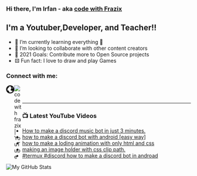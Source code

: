 ### Hi there, I'm Irfan - aka [code with Frazix][website]

## I'm a Youtuber,Developer, and Teacher!!

- 🌱 I’m currently learning everything 🤣
- 👯 I’m looking to collaborate with other content creators
- 🔰 2021 Goals: Contribute more to Open Source projects
- ⚄ Fun fact: I love to draw and play Games

### Connect with me:

[<img align="left" alt="fraxix.000webhostapp.com" width="22px" src="https://raw.githubusercontent.com/iconic/open-iconic/master/svg/globe.svg" />][website]
[<img align="left" alt="code with frazix | YouTube" width="22px" src="https://cdn.jsdelivr.net/npm/simple-icons@v3/icons/youtube.svg" />][youtube]

<br />
<br />

---

### 📺 Latest YouTube Videos

<!-- YOUTUBE:START -->
- [How to make a discord music bot in just 3 minutes.](https://www.youtube.com/watch?v=JhIzvFXnQKQ)
- [how to make a discord bot with android [easy way]](https://www.youtube.com/watch?v=vsOsmwhkzWs)
- [how to make a loding animation with only html and css](https://www.youtube.com/watch?v=CvunxltbFrk)
- [making an image holder with css clip path.](https://www.youtube.com/watch?v=sTrZU8K9EWc)
- [#termux #discord  how to make a discord bot in androad](https://www.youtube.com/watch?v=_-2BXGjzTzg)
<!-- YOUTUBE:END -->

  <img align="left" alt="My GitHub Stats" src="https://github-readme-stats.vercel.app/api?username=Frazix12" />

[website]: https://frazix.000webhostapp.com/
[youtube]: https://www.youtube.com/channel/UCgiRfle1_JSaFV00XcUzfHQ/
